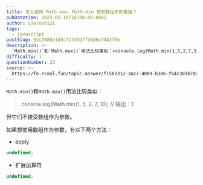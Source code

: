 ```yaml
---
title: 怎么使用 Math.max、Math.min 获取数组中的最值？
pubDatetime: 2023-05-18T16:00:00.000Z
author: caorushizi
tags:
  - javascript
postSlug: 92c3080e1d5c717d9dff99d6c74b2f9e
description: >-
  `Math.min()`和`Math.max()`用法比较类似：>console.log(Math.min(1,5,2,7,3));//输出：1但它们不接受数组作为参数。如果想使用数组作为参数，有以下
difficulty: 1
questionNumber: 23
source: >-
  https://fe.ecool.fun/topic-answer/f1502312-3ac7-4089-b306-f64c301b7dd4?orderBy=updateTime&order=desc&tagId=10
---
```


`Math.min()`和`Math.max()`用法比较类似：

> console.log(Math.min(1, 5, 2, 7, 3)); // 输出：1

但它们不接受数组作为参数。

如果想使用数组作为参数，有以下两个方法：

- apply

```typescript
undefined;
```

- 扩展运算符

```typescript
undefined;
```
